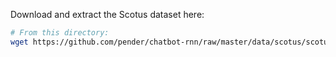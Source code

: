 Download and extract the Scotus dataset here:

```bash
# From this directory:
wget https://github.com/pender/chatbot-rnn/raw/master/data/scotus/scotus.bz2 && bzip2 -dk scotus.bz2 && rm scotus.bz2
```
